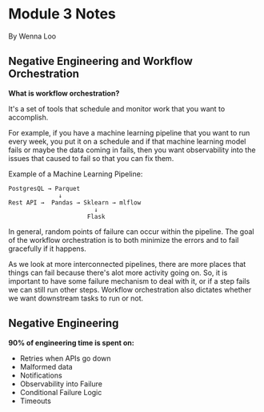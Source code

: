 # Module 3 Notes
By Wenna Loo

## Negative Engineering and Workflow Orchestration
**What is workflow orchestration?**

It's a set of tools that schedule and monitor work that you want to accomplish. 

For example, if you have a machine learning pipeline that you want to run every week, you put it on a schedule and if that machine learning model fails or maybe the data coming in fails, then you want observability into the issues that caused to fail so that you can fix them.

Example of a Machine Learning Pipeline:
```
PostgresQL → Parquet 
              ↓ 
Rest API →  Pandas → Sklearn → mlflow
                        ↓
                      Flask 
```

In general, random points of failure can occur within the pipeline. The goal of the workflow orchestration is to both minimize the errors and to fail gracefully if it happens.

As we look at more interconnected pipelines, there are more places that things can fail because there's alot more activity going on. So, it is important to have some failure mechanism to deal with it, or if a step fails we can still run other steps. Workflow orchestration also dictates whether we want downstream tasks to run or not.

## Negative Engineering
**90% of engineering time is spent on:**
- Retries when APIs go down
- Malformed data
- Notifications
- Observability into Failure
- Conditional Failure Logic
- Timeouts

